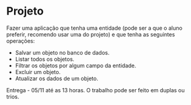 # Projeto

Fazer uma aplicação que tenha uma entidade (pode ser a que o aluno preferir, recomendo usar uma do projeto) e que tenha as seguintes operações:

- Salvar um objeto no banco de dados.
- Listar todos os objetos.
- Filtrar os objetos por algum campo da entidade.
- Excluir um objeto.
- Atualizar os dados de um objeto.


Entrega - 05/11 até as 13 horas.
O trabalho pode ser feito em duplas ou trios.
